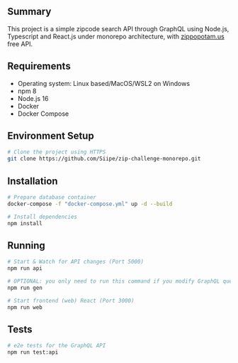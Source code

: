 ## Summary

This project is a simple zipcode search API through GraphQL using Node.js, Typescript and React.js under monorepo architecture, with [zippopotam.us](https://www.zippopotam.us/#) free API.

## Requirements

- Operating system: Linux based/MacOS/WSL2 on Windows
- npm 8
- Node.js 16
- Docker
- Docker Compose

## Environment Setup

```bash
# Clone the project using HTTPS
git clone https://github.com/Siipe/zip-challenge-monorepo.git
```

## Installation

```bash
# Prepare database container
docker-compose -f "docker-compose.yml" up -d --build

# Install dependencies
npm install
```

## Running

```bash
# Start & Watch for API changes (Port 5000)
npm run api

# OPTIONAL: you only need to run this command if you modify GraphQL queries, mutations or schema
npm run gen

# Start frontend (web) React (Port 3000)
npm run web
```

## Tests

```bash
# e2e tests for the GraphQL API
npm run test:api
```

